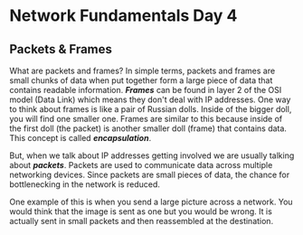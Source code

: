 # Network Fundamentals Day 4

## Packets & Frames

What are packets and frames? In simple terms, packets and frames are small chunks of data when put together form a large piece of data that contains readable information. ***Frames*** can be found in layer 2 of the OSI model (Data Link) which means they don't deal with IP addresses. One way to think about frames is like a pair of Russian dolls. Inside of the bigger doll, you will find one smaller one. Frames are similar to this because inside of the first doll (the packet) is another smaller doll (frame) that contains data. This concept is called ***encapsulation***. 

But, when we talk about IP addresses getting involved we are usually talking about ***packets***. Packets are used to communicate data across multiple networking devices. Since packets are small pieces of data, the chance for bottlenecking in the network is reduced. 

One example of this is when you send a large picture across a network. You would think that the image is sent as one but you would be wrong. It is actually sent in small packets and then reassembled at the destination. 
